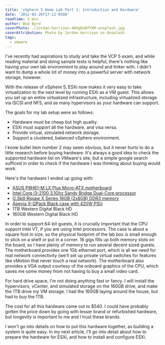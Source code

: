 ```yaml
---
title: 'vSphere 5 Home Lab Part 1: Introduction and Hardware'
date: '2012-03-26T17:12-0500'
readtime: 5 min
author: Bud Byrd
coverPhoto: ./jordan-harrison-40XgDxBfYXM-unsplash.jpg
coverAttribution: Photo by Jordan Harrison on Unsplash
tags:
  - vmware
---
```


I've recently had aspirations to study and take the VCP 5 exam, and while reading material and doing sample tests is helpful, there's nothing like having your own lab environment to play around and tinker with. I didn't want to dump a whole lot of money into a powerful server with network storage, however.

With the release of vSphere 5, ESXi now makes it very easy to take virtualization to the next level by running ESXi as a VM guest. This allows you set up an entire virtualized infrastructure, including virtualized storage via iSCSI and NFS, and as many hypervisors as your hardware can support.

The goals for my lab setup were as follows:

- Hardware must be cheap but high quality.
- ESXi must support all the hardware, and visa versa.
- Provide virtual, simulated network storage.
- Support a clustered, balanced vSphere environment.

I know bullet item number 2 may seem obvious, but it never hurts to do a little research before buying hardware. It's always a good idea to check the supported hardware list on VMware's site, but a simple google search sufficed in order to check if the hardware I was thinking about buying would work.

Here's the hardware I ended up going with:

- [ASUS P8H61-M LX Plus Micro-ATX motherboard](http://www.newegg.com/Product/Product.aspx?Item=N82E16813131793)
- [Intel Core i3-2100 3.1Ghz Sandy Bridge Dual-Core processor](http://www.newegg.com/Product/Product.aspx?Item=N82E16819115078)
- [G.Skill Ripjaw X Series 16GB (2x8GB) DDR3 memory](http://www.newegg.com/Product/Product.aspx?Item=N82E16820231486)
- [Apevia X-QPack Black case with 420W PSU](http://www.newegg.com/Product/Product.aspx?Item=N82E16811144162)
- 1TB Western Digital Black HD
- 160GB Western Digital Black HD

In order to support 64-bit guests, it is crucially important that the CPU support Intel VT, if you are using Intel processors. The case is about a square foot in size, so the physical footprint of the lab box is small enough to stick on a shelf or put in a corner. 16 gigs fills up both memory slots on the board, so I have plenty of memory to run several decent sized guests. The motherboard provides one 1Gb ethernet port, which is all we need for real network connectivity (we'll set up private virtual switches for features like vMotion that never touch a real network). The motherboard also provides a VGA output courtesy of the onboard graphics of the CPU, which saves me some money from not having to buy a small video card.

For hard drive space, I'm not doing anything fast or fancy. I will install the hypervisors, vCenter, and simulated storage on the 160GB drive, and make the 1TB drive my VM storage. I had the 160GB laying around the house, but had to buy the 1TB.

The cost for all this hardware came out to \$540. I could have probably gotten the price down by going with lesser brand or refurbished hardware, but longevity is important to me and I trust these brands.

I won't go into details on how to put this hardware together, as building a system is quite easy. In my next article, I'll go into detail about how to prepare the hardware for ESXi, and how to install and configure ESXi.
